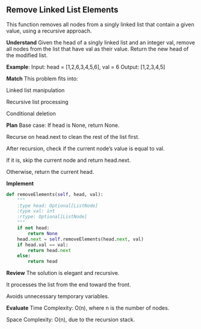 ## Remove Linked List Elements
This function removes all nodes from a singly linked list that contain a given value, using a recursive approach.

**Understand**
Given the head of a singly linked list and an integer val, remove all nodes from the list that have val as their value. Return the new head of the modified list.

**Example**:
Input: head = [1,2,6,3,4,5,6], val = 6
Output: [1,2,3,4,5]

**Match**
This problem fits into:

Linked list manipulation

Recursive list processing

Conditional deletion

**Plan**
Base case: If head is None, return None.

Recurse on head.next to clean the rest of the list first.

After recursion, check if the current node’s value is equal to val.

If it is, skip the current node and return head.next.

Otherwise, return the current head.

**Implement**
```python
def removeElements(self, head, val):
    """
    :type head: Optional[ListNode]
    :type val: int
    :rtype: Optional[ListNode]
    """
    if not head:
        return None
    head.next = self.removeElements(head.next, val)
    if head.val == val:
        return head.next
    else:
        return head
```

**Review**
The solution is elegant and recursive.

It processes the list from the end toward the front.

Avoids unnecessary temporary variables.

**Evaluate**
Time Complexity: O(n), where n is the number of nodes.

Space Complexity: O(n), due to the recursion stack.